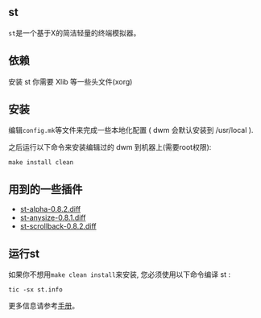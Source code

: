 st
--------------------
`st`是一个基于X的简洁轻量的终端模拟器。


依赖
------------
安装 st 你需要 Xlib 等一些头文件(xorg)


安装
------------
编辑`config.mk`等文件来完成一些本地化配置 ( dwm 会默认安装到 /usr/local ).

之后运行以下命令来安装编辑过的 dwm 到机器上(需要root权限):

    make install clean

用到的一些插件
--------------
- [st-alpha-0.8.2.diff](https://st.suckless.org/patches/alpha/)
- [st-anysize-0.8.1.diff](https://st.suckless.org/patches/anysize/)
- [st-scrollback-0.8.2.diff](https://st.suckless.org/patches/scrollback/)

运行st
-------------
如果你不想用`make clean install`来安装, 您必须使用以下命令编译 st :

    tic -sx st.info

更多信息请参考[手册](https://st.suckless.org/)。
